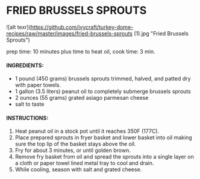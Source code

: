 # FRIED BRUSSELS SPROUTS

![alt texr](https://github.com/ivycraft/turkey-dome-recipes/raw/master/images/fried-brussels-sprouts (1).jpg "Fried Brussels Sprouts")

prep time: 10 minutes plus time to heat oil, 
cook time: 3 min.

#### INGREDIENTS:
 * 1 pound (450 grams) brussels sprouts trimmed, halved, and patted dry with paper towels.
 * 1 gallon (3.5 liters) peanut oil to completely submerge brussels sprouts
 * 2 ounces (55 grams) grated asiago parmesan cheese 
 * salt to taste
 
#### INSTRUCTIONS:
1. Heat peanut oil in a stock pot until it reaches 350F (177C).
2. Place prepared sprouts in fryer basket and lower basket into oil making sure the top lip of the basket stays above the oil.
3. Fry for about 3 minutes, or until golden brown.
4. Remove fry basket from oil and spread the sprouts into a single layer on a cloth or paper towel lined metal tray to cool and drain.
5. While cooling, season with salt and grated cheese.
